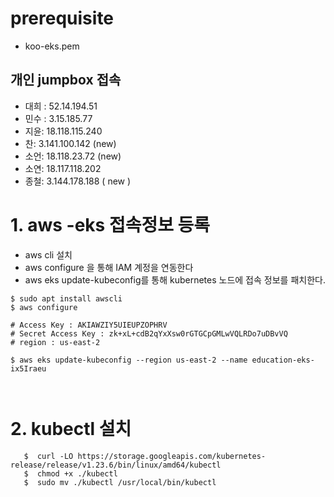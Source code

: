 # prerequisite
- koo-eks.pem

## 개인 jumpbox 접속
- 대희 : 52.14.194.51
- 민수 : 3.15.185.77
- 지윤: 18.118.115.240
- 찬: 3.141.100.142 (new)
- 소언: 18.118.23.72 (new)
- 소연: 18.117.118.202
- 종철: 3.144.178.188 ( new )

# 1. aws -eks 접속정보 등록

- aws cli 설치
- aws configure 을 통해 IAM 계정을 연동한다
- aws eks update-kubeconfig를 통해 kubernetes 노드에 접속 정보를 패치한다.

```
$ sudo apt install awscli
$ aws configure

# Access Key : AKIAWZIY5UIEUPZOPHRV
# Secret Access Key : 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
# region : us-east-2

$ aws eks update-kubeconfig --region us-east-2 --name education-eks-ix5Iraeu



```

# 2. kubectl 설치

```
   $  curl -LO https://storage.googleapis.com/kubernetes-release/release/v1.23.6/bin/linux/amd64/kubectl
   $  chmod +x ./kubectl
   $  sudo mv ./kubectl /usr/local/bin/kubectl
```



